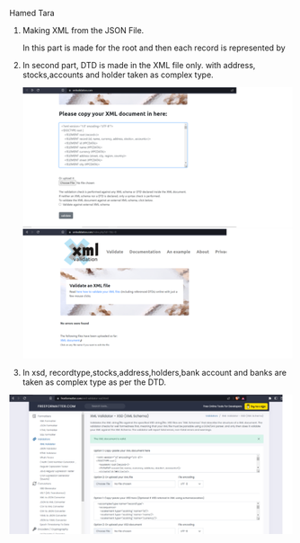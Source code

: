 Hamed Tara

1. Making XML from the JSON File.

   In this part <root> is made for the root and then each record is represented by <record>

2. In second part, DTD is made in the XML file only. with address, stocks,accounts and holder taken as complex type.

   ![image info](/project-1/screenshots/DTD-1.png)
   ![image info](/project-1/screenshots/DTD-2.png)

3. In xsd, recordtype,stocks,address,holders,bank account and banks are taken as complex type as per the DTD.

![image info](/project-1/screenshots/xsd.png)
